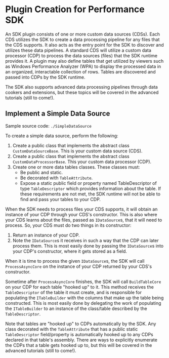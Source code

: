 # Plugin Creation for Performance SDK

An SDK plugin consists of one or more custom data sources (CDSs). Each CDS utilizes the SDK 
to create a data processing pipeline for any files that the CDS supports. It also acts as the 
entry point for the SDK to discover and utilizes these data pipelines. A standard CDS will utilize 
a custom data processor (CDP) to process the data sources (files) that the SDK runtime provides it.
A plugin may also define tables that get utilized by viewers such as Windows Performance Analyzer (WPA) 
to display the processed data in an organized, interactable collection of rows. Tables are discovered 
and passed into CDPs by the SDK runtime.

The SDK also supports advanced data processing pipelines through data cookers and extensions, 
but these topics will be covered in the advanced tutorials (still to come!).

## Implement a Simple Data Source

Sample source code: `./SimpleDataSource`

To create a simple data source, perform the following:

1) Create a public class that implements the abstract class `CustomDataSourceBase`. This is your custom data source (CDS).
2) Create a public class that implements the abstract class `CustomDataProcessorBase`. This your custom data processor (CDP).
3) Create one or more data tables classes. These classes must:
   - Be public and static.
   - Be decorated with `TableAttribute`.
   - Expose a static public field or property named TableDescriptor of type `TableDescriptor` which provides information about the table.
   If these requirements are not met, the SDK runtime will not be able to find and pass your tables to your CDP.

When the SDK needs to process files your CDS supports, it will obtain an instance of your CDP through 
your CDS's constructor. This is also where your CDS learns about the files, passed as `IDataSource`s, that it will need to process. 
So, your CDS must do two things in its constructor:
1) Return an instance of your CDP.
2) Note the `IDataSource`s it receives in such a way that the CDP can later process them. This is most easily done by 
   passing the `IDataSource`s into your CDP's constructor, where it gets stored as a field.

When it is time to process the given `IDataSource`s, the SDK will call `ProcessAsyncCore` on the instance of your CDP 
returned by your CDS's constructor.

Sometime after `ProcessAsyncCore` finishes, the SDK will call `BuildTableCore` on your CDP for each table "hooked up" to it. This
method receives the `TableDescriptor` of the table it must create, and is responsible for populating the `ITableBuilder` with the 
columns that make up the table being constructed. This is most easily done by delegating the work of populating the `ITableBuilder` to an 
instance of the class/table described by the `TableDescriptor`.

Note that tables are "hooked up" to CDPs automatically by the SDK. Any class decorated with the `TableAttribute` that has a public static
`TableDescriptor` field/property is automatically hooked up to any CDPs declared in that table's assembly. There are ways to 
explicitly enumerate the CDPs that a table gets hooked up to, but this will be covered in the advanced tutorials (still to come!).